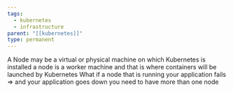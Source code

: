 ```yaml
---
tags:
  - kubernetes
  - infrastructure
parent: "[[kubernetes]]"
type: permanent
---
```


A Node may be a virtual or physical machine on which Kubernetes is installed a node is a worker machine and that is where containers will be launched by Kubernetes
What if a node that is running your application fails => and your application goes down you need to have more than one node